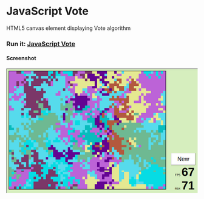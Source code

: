 # JavaScript Vote

HTML5 canvas element displaying Vote algorithm

### Run it: [JavaScript Vote](https://kennygow.github.io/js-vote/)

#### Screenshot
[![JavaScript Vote screenshot](images/js-vote-screenshot.jpg)](https://kennygow.github.io/js-vote/)


